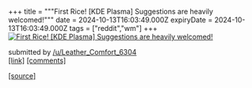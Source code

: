 +++
title = """First Rice! [KDE Plasma] Suggestions are heavily welcomed!"""
date = 2024-10-13T16:03:49.000Z
expiryDate = 2024-10-13T16:03:49.000Z
tags = ["reddit","wm"]
+++
[![First Rice! [KDE Plasma] Suggestions are heavily welcomed! ](https://preview.redd.it/5v6o7a0crjud1.png?width=640&crop=smart&auto=webp&s=945b6689b9ca0e88ceab3d5d6cbd056c822626a8 "First Rice! [KDE Plasma] Suggestions are heavily welcomed! ")](https://www.reddit.com/r/unixporn/comments/1g2szhx/first_rice_kde_plasma_suggestions_are_heavily/)

submitted by [/u/Leather\_Comfort\_6304](https://www.reddit.com/user/Leather_Comfort_6304)  
[\[link\]](https://i.redd.it/5v6o7a0crjud1.png) [\[comments\]](https://www.reddit.com/r/unixporn/comments/1g2szhx/first_rice_kde_plasma_suggestions_are_heavily/)

[[source]](https://www.reddit.com/r/unixporn/comments/1g2szhx/first_rice_kde_plasma_suggestions_are_heavily/)
